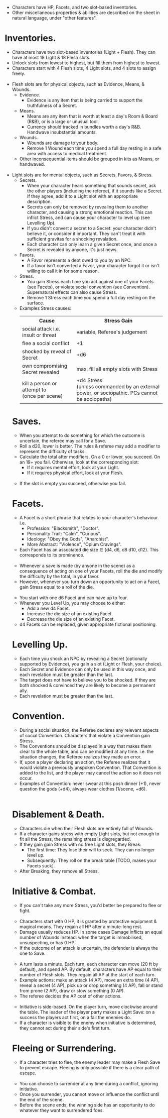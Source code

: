 + Characters have HP, Facets, and two slot-based inventories.
+ Other miscellaneous properties & abilities are described on the sheet in natural language, under "other features".
# Inventories.
+ Characters have two slot-based inventories (Light + Flesh). They can have at most 18 Light & 18 Flesh slots.
+ Unlock slots from lowest to highest, but fill them from highest to lowest.
+ Characters start with 4 Flesh slots, 4 Light slots, and 4 slots to assign freely.
\
&nbsp;
+ Flesh slots are for physical objects, such as Evidence, Means, & Wounds.
    + Evidence.
        + Evidence is any item that is being carried to support the truthfulness of a Secret.
    + Means.
        + Means are any item that is worth at least a day's Room & Board (R&B), or is a large or unusual tool.
	    + Currency should tracked in bundles worth a day's R&B. Handwave insubstantial amounts.
    + Wounds.
        + Wounds are damage to your body.
        + Remove 1 Wound each time you spend a full day resting in a safe area with access to medical treatment.
    + Other inconsequential items should be grouped in kits as Means, or handwaved.
\
&nbsp;
+ Light slots are for mental objects, such as Secrets, Favors, & Stress. <!-- This is intended as a storygame-type mechanic that produces a "setup scene, payoff scene" structure. First, you learn about the secret, and the characters must discuss it in order to add it to their inventory. Then, later, you must discuss it again in order to expose it. But secrets are a double-edged sword: a weak secret takes up light slots and is hard to remove, it makes it easier to hit critical stress.-->
    + Secrets.
        + When your character hears something that sounds secret, ask the other players (including the referee), if it sounds like a Secret. If they agree, add it to a Light slot with an appropriate description.
        + Secrets can only be removed by revealing them to another character, and causing a strong emotional reaction. This can inflict Stress, and can cause your character to level up (see Levelling Up).
        + If you didn't convert a secret to a Secret: your character didn't believe it, or consider it important. They can't treat it with sufficient gravitas for a shocking revalation.
        + Each character can only learn a given Secret once, and once a Secret is revealed by anyone, it's just news.
    + Favors.
        + A Favor represents a debt owed to you by an NPC.
        + If a favor isn't converted a Favor, your character forgot it or isn't willing to call it in for some reason.
    + Stress.
        + You gain Stress each time you act against one of your Facets (see Facets), or violate social convention (see Convention). Supernatural effects can also cause Stress.
        + Remove 1 Stress each time you spend a full day resting on the surface.
	+ Examples Stress causes:<br><table>
        <tr><th>Cause</th><th>Stress Gain</th></tr>
        <!--<tr><td>rejected Facet</td><td>+ Facet die roll</td></tr>-->
        <tr><td>social attack i.e. insult or threat</td><td>variable, Referee's judgement</td></tr>
        <tr><td>flee a social conflict</td><td>+1</td></tr>
        <tr><td>shocked by reveal of Secret</td><td>+d6</td></tr>
        <tr><td>own compromising Secret revealed</td><td>max, fill all empty slots with Stress</td></tr>
        <tr><td>kill a person or attempt to<br>(once per scene)</td><td>+d4 Stress<br>(unless commanded by an external power, or sociopathic. PCs cannot be sociopaths)</td></tr>
    </table><!--the gain should always be +1, or +d-something, don't do +2,+3,... A stressor of that magnitude should create uncertainty.-->
# Saves.
+ When you attempt to do something for which the outcome is uncertain, the referee may call for a Save.
+ Roll a d20, lower is better. The rules & referee may add a modifier to represent the difficulty of tasks.
+ Calculate the total after modifiers. On a 0 or lower, you succeed. On an 19+ you fail. Otherwise, look at the corresponding slot:
    + If it requires mental effort, look at your Light.
    + If it requires physical effort, look at your Flesh.
\
&nbsp;		
+ If the slot is empty you succeed, otherwise you fail.
# Facets.
+ A Facet is a short phrase that relates to your character's behaviour. i.e.
    + Profession: "Blacksmith", "Doctor".
    + Personality Trait: "Calm", "Curious".
    + Ideology: "Obey the Gods", "Anarchist".
    + More Abstract: "Violence", "Opium Cravings".
+ Each Facet has an associated die size ∈ {d4, d6, d8 d10, d12}. This corresponds to its prominence.
\
&nbsp;
+ Whenever a save is made (by anyone in the scene) as a consequence of acting on one of your Facets, roll the die and modify the difficulty by the total, in your favor.
+ However, whenever you turn down an opportunity to act on a Facet, gain Stress equal to a roll of the die.
\
&nbsp;
+ You start with one d6 Facet and can have up to four.
+ Whenever you Level Up, you may choose to either:
    + Add a new d4 Facet.
    + Increase the die size of an existing Facet. 
    + Decrease the die size of an existing Facet.
+ d4 Facets can be replaced, given appropriate fictional positioning.
# Levelling Up.
+ Each time you shock an NPC by revealing a Secret (optionally supported by Evidence), you gain a slot (Light or Flesh, your choice).
+ Each Secret and Evidence can only be used in this way once, and each revelation must be greater than the last.
+ The target does not have to believe you to be shocked. If they are both shocked & convinced they are likely to become a permanent ally.
+ Each revelation must be greater than the last.
# Convention.
<!--My former o5r campaign Wormwood was intended to be about challenging conspiracies and other systems of control, and a key feature of those systems is that parts of them exist in your head. When I ran it in 5e I found that the rules failed to evoke this aspect. It was very easy to walk over the social conventions. They had no fangs. The only counter was intense physical security, which came across as a clear escalation and made the systems seem overtly sinister. There was no escalation. I wanted a gradual ramp-up as the characters become more comfortable breaking societal norms to reveal the conspiracy, that's what the interaction of stress and light levelling is intended to achieve.-->
+ During a social situation, the Referee declares any relevant aspects of social Convention. Characters that violate a Convention gain Stress.
+ The Conventions should be displayed in a way that makes them clear to the whole table, and can be modified at any time. i.e. the situation changes, the Referee realizes they made an error.
+ If, upon a player declaring an action, the Referee realizes that it would violate a previously unspoken Convention. That Convention is added to the list, and the player may cancel the action so it does not occur.		
+ Examples of Convention: never swear at this posh dinner (+1), never question the gods (+d4), always wear clothes (1/scene, +d6).
\
&nbsp;
# Disablement & Death.
+ Characters die when their Flesh slots are entirely full of Wounds.	
+ If a character gains stress with empty Light slots, but not enough to fit all the Stress, the remaining stress is disgregarded.
+ If they gain gain Stress with no free Light slots, they Break:
    + The first time: They lose their will to seek. They can no longer level up.
    + Subsequently: They roll on the break table \[TODO, makes your Facets suck].
+ After Breaking, they remove all Stress.
# Initiative & Combat.
+ If you can't take any more Stress, you'd better be prepared to flee or fight.
\
&nbsp;
+ Characters start with 0 HP, it is granted by protective equipment & magical means. They regain all HP after a minute-long rest.
+ Damage usually reduces HP. In some cases Damage inflicts an equal number of Wounds instead: when the target is immobilised, unsuspecting, or has 0 HP.
+ If the outcome of an attack is uncertain, the defender is always the one to Save. <!--this causes combat to accelerate as the death spiral takes hold. it also adds uncertainty at higher levels of play: information--, difficulty++-->
\
&nbsp;
+ A turn lasts a minute. Each turn, each character can move (20 ft by default), and spend AP. By default, characters have AP equal to their number of Flesh slots. They regain all AP at the start of each turn.
+ Example actions: make an attack (4 AP), move an extra time (4 AP), reveal a secret (4 AP), pick up or drop something (4 AP), fall or stand from prone (2 AP), draw or stow something (0 AP).
+ The referee decides the AP cost of other actions.
\
&nbsp;
+ Initiative is side-based. On the player turn, move clockwise around the table. The leader of the player party makes a Light Save: on a success the players act first, on a fail the enemies do.
+ If a character is visible to the enemy when initiative is determined, they cannot act during their side's first turn.
# Fleeing or Surrendering.
+ If a character tries to flee, the enemy leader may make a Flesh Save to prevent escape. Fleeing is only possible if there is a clear path of escape.
\
&nbsp;
+ You can choose to surrender at any time during a conflict, ignoring initiative.
+ Once you surrender, you cannot move or influence the conflict until the end of the scene.
+ Before the scene ends, the winning side has an opportunity to do whatever they want to surrendered foes.
